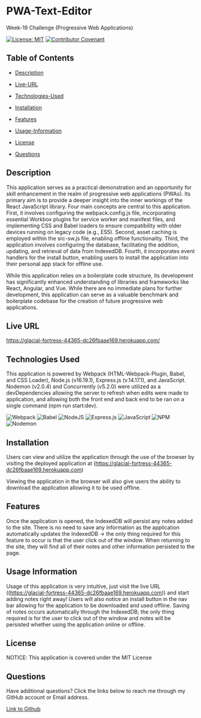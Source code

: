 # PWA-Text-Editor

Week-19 Challenge (Progressive Web Applications)

[![License: MIT](https://img.shields.io/badge/License-MIT-yellow.svg)](https://opensource.org/licenses/MIT) [![Contributor Covenant](https://img.shields.io/badge/Contributor%20Covenant-2.1-4baaaa.svg)](code_of_conduct.md)

## Table of Contents

- [Description](#description)

- [Live-URL](#live-url)

- [Technologies-Used](#technologies-used)

- [Installation](#installation)

- [Features](#features)

- [Usage-Information](#usage-information)

- [License](#license)

- [Questions](#questions)

## Description

This application serves as a practical demonstration and an opportunity for skill enhancement in the realm of progressive web applications (PWAs). Its primary aim is to provide a deeper insight into the inner workings of the React JavaScript library. Four main concepts are central to this application. First, it involves configuring the webpack.config.js file, incorporating essential Workbox plugins for service worker and manifest files, and implementing CSS and Babel loaders to ensure compatibility with older devices running on legacy code (e.g., ES5). Second, asset caching is employed within the src-sw.js file, enabling offline functionality. Third, the application involves configuring the database, facilitating the addition, updating, and retrieval of data from IndexedDB. Fourth, it incorporates event handlers for the install button, enabling users to install the application into their personal app stack for offline use.

While this application relies on a boilerplate code structure, its development has significantly enhanced understanding of libraries and frameworks like React, Angular, and Vue. While there are no immediate plans for further development, this application can serve as a valuable benchmark and boilerplate codebase for the creation of future progressive web applications.

## Live URL

https://glacial-fortress-44365-dc26fbaae169.herokuapp.com/

## Technologies Used

This application is powered by Webpack (HTML-Webpack-Plugin, Babel, and CSS Loader), Node.js (v16.19.1), Express.js (v.14.17.1), and JavaScript. Nodemon (v2.0.4) and Concurrently (v5.2.0) were utilized as a devDependencies allowing the server to refresh when edits were made to application, and allowing both the front end and back end to be ran on a single command (npm run start:dev).

![Webpack](https://img.shields.io/badge/webpack-%238DD6F9.svg?style=for-the-badge&logo=webpack&logoColor=black)
![Babel](https://img.shields.io/badge/Babel-F9DC3e?style=for-the-badge&logo=babel&logoColor=black)
![NodeJS](https://img.shields.io/badge/node.js-6DA55F?style=for-the-badge&logo=node.js&logoColor=white)
![Express.js](https://img.shields.io/badge/express.js-%23404d59.svg?style=for-the-badge&logo=express&logoColor=%2361DAFB)
![JavaScript](https://img.shields.io/badge/javascript-%23323330.svg?style=for-the-badge&logo=javascript&logoColor=%23F7DF1E)
![NPM](https://img.shields.io/badge/NPM-%23CB3837.svg?style=for-the-badge&logo=npm&logoColor=white)
![Nodemon](https://img.shields.io/badge/NODEMON-%23323330.svg?style=for-the-badge&logo=nodemon&logoColor=%BBDEAD)

## Installation

Users can view and utilize the application through the use of the browser by visiting the deployed application at (https://glacial-fortress-44365-dc26fbaae169.herokuapp.com)

Viewing the application in the browser will also give users the ability to download the application allowing it to be used offline.


## Features

Once the application is opened, the IndexedDB will persist any notes added to the site. There is no need to save any information as the application automatically updates the IndexedDB -> the only thing required for this feature to occur is that the user click out of the window. When returning to the site, they will find all of their notes and other information persisted to the page.

## Usage Information

Usage of this application is very intuitive, just visit the live URL ((https://glacial-fortress-44365-dc26fbaae169.herokuapp.com)) and start adding notes right away! Users will also notice an install button in the nav bar allowing for the application to be downloaded and used offline. Saving of notes occurs automatically through the IndexedDB; the only thing required is for the user to click out of the window and notes will be persisted whether using the application online or offline.

## License

NOTICE: This application is covered under the MIT License

## Questions

Have additional questions? Click the links below to reach me through my GitHub account or Email address.

[Link to Github]((https://github.com/carolynlupi))

